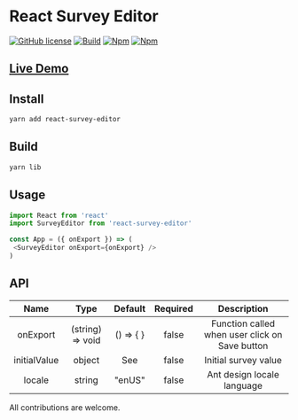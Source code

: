 # React Survey Editor

[![GitHub license](https://img.shields.io/badge/license-MIT-blue.svg)](https://github.com/exced/react-survey-editor/blob/master/LICENSE)
[![Build](https://travis-ci.org/exced/react-survey-editor.svg?branch=master)](https://travis-ci.org/exced/react-survey-editor)
[![Npm](https://img.shields.io/npm/v/react-survey-editor.png?style=flat)](https://www.npmjs.com/package/react-survey-editor)
[![Npm](https://img.shields.io/coveralls/exced/react-survey-editor/master.png?style=flat)](https://coveralls.io/github/exced/react-survey-editor)

## [Live Demo](https://exced.github.io/react-survey-editor)

## Install

```bash
yarn add react-survey-editor
```

## Build
```bash
yarn lib
```

## Usage

```javascript
import React from 'react'
import SurveyEditor from 'react-survey-editor'

const App = ({ onExport }) => (
 <SurveyEditor onExport={onExport} />
)
```

## API

|    Name     |       Type       |       Default       | Required | Description |
| :----------:| :-------------:  | :-----------------: | :----------:| :------------:|
| onExport    | (string) => void | () => { }           | false |Function called when user click on Save button
| initialValue| object           | See | false | Initial survey value  |
| locale | string  | "enUS" | false | Ant design locale language |


All contributions are welcome.